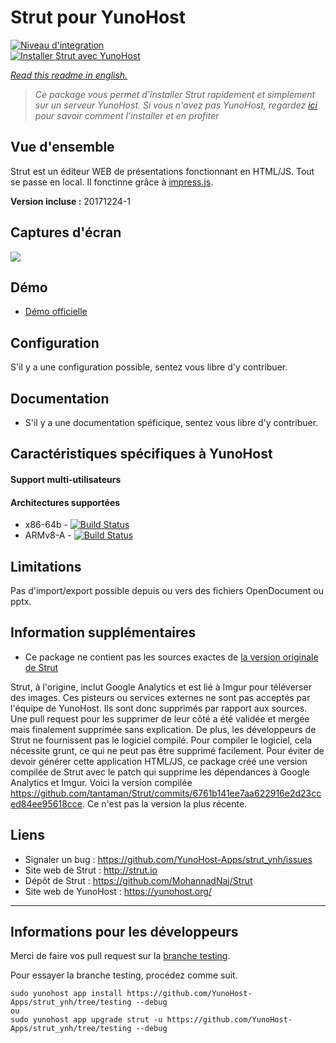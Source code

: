 # Strut pour YunoHost

[![Niveau d'integration](https://dash.yunohost.org/integration/strut.svg)](https://dash.yunohost.org/appci/app/strut)  
[![Installer Strut avec YunoHost](https://install-app.yunohost.org/install-with-yunohost.svg)](https://install-app.yunohost.org/?app=strut)

*[Read this readme in english.](./README.md)* 

> *Ce package vous permet d'installer Strut rapidement et simplement sur un serveur YunoHost.
Si vous n'avez pas YunoHost, regardez [ici](https://yunohost.org/#/install) pour savoir comment l'installer et en profiter*

## Vue d'ensemble
Strut est un éditeur WEB de présentations fonctionnant en HTML/JS. Tout se passe en local. Il fonctinne grâce à [impress.js](http://bartaz.github.com/impress.js/#/bored).

**Version incluse :** 20171224-1

## Captures d'écran

![](https://f.cloud.github.com/assets/1009003/515405/f1003c6a-be74-11e2-84b9-14776c652afb.png)

## Démo

* [Démo officielle](http://strut.io/editor/index.html)

## Configuration

S'il y a une configuration possible, sentez vous libre d'y contribuer.

## Documentation

 * S'il y a une documentation spéficique, sentez vous libre d'y contribuer.

## Caractéristiques spécifiques à YunoHost

#### Support multi-utilisateurs

#### Architectures supportées

* x86-64b - [![Build Status](https://ci-apps.yunohost.org/ci/logs/strut.svg)](https://ci-apps.yunohost.org/ci/apps/strut/)
* ARMv8-A - [![Build Status](https://ci-apps-arm.yunohost.org/ci/logs/strut.svg)](https://ci-apps-arm.yunohost.org/ci/apps/strut/)

## Limitations

Pas d'import/export possible depuis ou vers des fichiers OpenDocument ou pptx.

## Information supplémentaires

* Ce package ne contient pas les sources exactes de [la version originale de Strut](https://github.com/tantaman/Strut)

Strut, à l'origine, inclut Google Analytics et est lié à Imgur pour téléverser des images. Ces pisteurs ou services externes ne sont pas acceptés par l'équipe de YunoHost.
Ils sont donc supprimés par rapport aux sources. 
Une pull request pour les supprimer de leur côté a été validée et mergée mais finalement supprimée sans explication. De plus, les développeurs de Strut ne fournissent pas le logiciel compilé.
Pour compiler le logiciel, cela nécessite grunt, ce qui ne peut pas être supprimé facilement.
Pour éviter de devoir générer cette application HTML/JS, ce package créé une version compilée de Strut avec le patch qui supprime les dépendances à Google Analytics et Imgur.
Voici la version compilée https://github.com/tantaman/Strut/commits/6761b141ee7aa622916e2d23cced84ee95618cce. Ce n'est pas la version la plus récente.

## Liens

 * Signaler un bug : https://github.com/YunoHost-Apps/strut_ynh/issues
 * Site web de Strut : http://strut.io
 * Dépôt de Strut : https://github.com/MohannadNaj/Strut
 * Site web de YunoHost : https://yunohost.org/

---

## Informations pour les développeurs

Merci de faire vos pull request sur la [branche testing](https://github.com/YunoHost-Apps/strut_ynh/tree/testing).

Pour essayer la branche testing, procédez comme suit.
```
sudo yunohost app install https://github.com/YunoHost-Apps/strut_ynh/tree/testing --debug
ou
sudo yunohost app upgrade strut -u https://github.com/YunoHost-Apps/strut_ynh/tree/testing --debug
```
